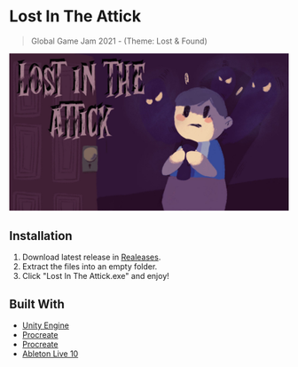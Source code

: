 # Lost In The Attick
> Global Game Jam 2021 - (Theme: Lost & Found)

![](header.jpg)

## Installation

1. Download latest release in [Realeases](https://github.com/ThyThal/Lost-In-The-Attick/releases).
2. Extract the files into an empty folder.
3. Click "Lost In The Attick.exe" and enjoy!

## Built With

* []() [Unity Engine](https://unity.com/)
* []() [Procreate](https://procreate.art/)
* []() [Procreate](https://www.aseprite.org/)
* []() [Ableton Live 10](https://www.ableton.com/)
